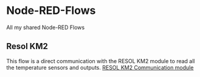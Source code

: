# Node-RED-Flows
All my shared Node-RED Flows

## Resol KM2 
This flow is a direct communication with the RESOL KM2 module to read all the temperature sensors and outputs.
[RESOL KM2 Communication module](https://flows.nodered.org/flow/f2bd3321012111c6794dc9f14fac71e4)
